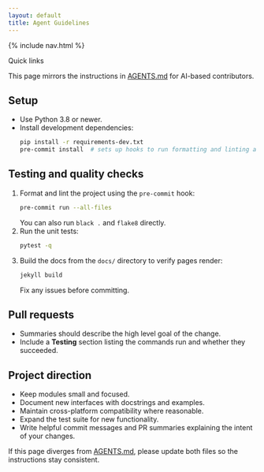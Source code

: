 ```yaml
---
layout: default
title: Agent Guidelines
---
```


{% include nav.html %}

<div id="toc">
  <p class="toc-title">Quick links</p>
</div>

This page mirrors the instructions in [AGENTS.md](../AGENTS.md) for AI-based contributors.

## Setup

- Use Python 3.8 or newer.
- Install development dependencies:
  ```bash
  pip install -r requirements-dev.txt
  pre-commit install  # sets up hooks to run formatting and linting automatically
  ```

## Testing and quality checks

1. Format and lint the project using the `pre-commit` hook:
   ```bash
   pre-commit run --all-files
   ```
   You can also run `black .` and `flake8` directly.
2. Run the unit tests:
   ```bash
   pytest -q
   ```
3. Build the docs from the `docs/` directory to verify pages render:
   ```bash
   jekyll build
   ```
   Fix any issues before committing.

## Pull requests

- Summaries should describe the high level goal of the change.
- Include a **Testing** section listing the commands run and whether they succeeded.

## Project direction

- Keep modules small and focused.
- Document new interfaces with docstrings and examples.
- Maintain cross-platform compatibility where reasonable.
- Expand the test suite for new functionality.
- Write helpful commit messages and PR summaries explaining the intent of your changes.

If this page diverges from [AGENTS.md](../AGENTS.md), please update both files so the instructions stay consistent.
